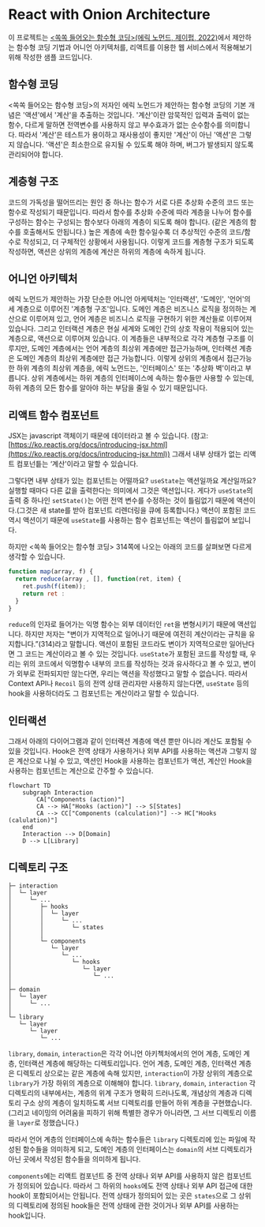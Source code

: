 # React with Onion Architecture

이 프로젝트는 [<쏙쏙 들어오는 함수형 코딩>(에릭 노먼드, 제이펍, 2022)](http://www.yes24.com/Product/Goods/108748841)에서 제안하는 함수형 코딩 기법과 어니언 아키텍처를, 리액트를 이용한 웹 서비스에서 적용해보기 위해 작성한 샘플 코드입니다.

## 함수형 코딩

<쏙쏙 들어오는 함수형 코딩>의 저자인 에릭 노먼드가 제안하는 함수형 코딩의 기본 개념은 '액션'에서 '계산'을 추출하는 것입니다. '계산'이란 암묵적인 입력과 출력이 없는 함수, 다르게 말하면 전역변수를 사용하지 않고 부수효과가 없는 순수함수를 의미합니다. 따라서 '계산'은 테스트가 용이하고 재사용성이 좋지만 '계산'이 아닌 '액션'은 그렇지 않습니다. '액션'은 최소한으로 유지될 수 있도록 해야 하며, 버그가 발생되지 않도록 관리되어야 합니다.

## 계층형 구조

코드의 가독성을 떨어뜨리는 원인 중 하나는 함수가 서로 다른 추상화 수준의 코드 또는 함수로 작성되기 때문입니다. 따라서 함수를 추상화 수준에 따라 계층을 나누어 함수를 구성하는 함수는 구성되는 함수보다 아래의 계층이 되도록 해야 합니다. (같은 계층의 함수를 호출해서도 안됩니다.) 높은 계층에 속한 함수일수록 더 추상적인 수준의 코드/함수로 작성되고, 더 구체적인 상황에서 사용됩니다. 이렇게 코드를 계층형 구조가 되도록 작성하면, 액션은 상위의 계층에 계산은 하위의 계층에 속하게 됩니다.

## 어니언 아키텍처

에릭 노먼드가 제안하는 가장 단순한 어니언 아케텍처는 '인터랙션', '도메인', '언어'의 세 계층으로 이루어진 '계층형 구조'입니다. 도메인 계층은 비즈니스 로직을 정의하는 계산으로 이루어져 있고, 언어 계층은 비즈니스 로직을 구현하기 위한 계산들로 이루어져 있습니다. 그리고 인터랙션 계층은 현실 세계와 도메인 간의 상호 작용이 적용되어 있는 계층으로, 액션으로 이루어져 있습니다. 이 계층들은 내부적으로 각각 계층형 구조를 이루지만, 도메인 계층에서는 언어 계층의 최상위 계층에만 접근가능하며, 인터랙션 계층은 도메인 계층의 최상위 계층에만 접근 가능합니다. 이렇게 상위의 계층에서 접근가능한 하위 계층의 최상위 계층을, 에릭 노먼드는, '인터페이스' 또는 '추상화 벽'이라고 부릅니다. 상위 계층에서는 하위 계층의 인터페이스에 속하는 함수들만 사용할 수 있는데, 하위 계층의 모든 함수를 알아야 하는 부담을 줄일 수 있기 때문입니다.

## 리액트 함수 컴포넌트

JSX는 javascript 객체이기 때문에 데이터라고 볼 수 있습니다. (참고: [https://ko.reactjs.org/docs/introducing-jsx.html](https://ko.reactjs.org/docs/introducing-jsx.html)) 그래서 내부 상태가 없는 리액트 컴포넌틑는 ‘계산'이라고 말할 수 있습니다.

그렇다면 내부 상태가 있는 컴포넌트는 어떨까요? `useState`는 액션일까요 계산일까요? 실행할 때마다 다른 값을 출력한다는 의미에서 그것은 액션입니다. 게다가 `useState`의 출력 중 하나인 `setState()`는 어떤 전역 변수를 수정하는 것이 틀림없기 때문에 액션이다.(그것은 새 state를 받아 컴포넌트 리렌더링을 큐에 등록합니다.) 액션이 포함된 코드 역시 액션이기 때문에 `useState`를 사용하는 함수 컴포넌트는 액션이 틀림없어 보입니다.

하지만 <쏙쏙 들어오는 함수형 코딩> 314쪽에 나오는 아래의 코드를 살펴보면 다르게 생각할 수 있습니다.

```javascript
function map(array, f) {
  return reduce(array , [], function(ret, item) {
    ret.push(f(item));
    return ret :
  }
}
```

`reduce`의 인자로 들어가는 익명 함수는 외부 데이터인 `ret`을 변형시키기 때문에 액션입니다. 하지만 저자는 "변이가 지역적으로 일어나기 때문에 여전히 계산이라는 규칙을 유지합니다.”(314)라고 말합니다. 액션이 포함된 코드라도 변이가 지역적으로만 일어난다면 그 코드는 계산이라고 볼 수 있는 것입니다. `useState`가 포함된 코드를 작성할 때, 우리는 위의 코드에서 익명함수 내부의 코드를 작성하는 것과 유사하다고 볼 수 있고, 변이가 외부로 전파되지만 않는다면, 우리는 액션을 작성했다고 말할 수 없습니다. 따라서 Context API나 `Recoil` 등의 전역 상태 관리자만 사용하지 않는다면, `useState` 등의 hook을 사용하더라도 그 컴포넌트는 계산이라고 말할 수 있습니다.

## 인터랙션

그래서 아래의 다이어그램과 같이 인터랙션 계층에 액션 뿐만 아니라 계산도 포함될 수 있을 것입니다. Hook은 전역 상태가 사용하거나 외부 API를 사용하는 액션과 그렇지 않은 계산으로 나뉠 수 있고, 액션인 Hook을 사용하는 컴포넌트가 액션, 계산인 Hook을 사용하는 컴포넌트는 계산으로 간주할 수 있습니다.

```mermaid
flowchart TD
	subgraph Interaction
		CA["Components (action)"]
		CA --> HA["Hooks (action)"] --> S[States]
		CA --> CC["Components (calculation)"] --> HC["Hooks (calulation)"]
	end
	Interaction --> D[Domain]
	D --> L[Library]
```

## 디렉토리 구조

```
├─ interaction
│  └─ layer
│     └─ ...
│        ├─ hooks
│        │  └─ layer
│        │     └─ ...
│        │        └─ states
│        │
│        └─ components
│           └─ layer
│              └─ ...
│                 └─ hooks
│                    └─ layer
│                       └─ ...
│
├─ domain
│  └─ layer
│     └─ ...
│
└─ library
   └─ layer
      └─ layer
         └─ ...
```

`library`, `domain`, `interaction`은 각각 어니언 아키첵처에서의 언어 계층, 도메인 계층, 인터랙션 계층에 해당하는 디렉토리입니다. 언어 계층, 도메인 계층, 인터랙션 계층은 디렉토리 상으로는 같은 계층에 속해 있지만, `interaction`이 가장 상위의 계층으로 `library`가 가장 하위의 계층으로 이해해야 합니다. `library`, `domain`, `interaction` 각 디렉토리의 내부에서는, 계층의 위계 구조가 명확히 드러나도록, 개념상의 계층과 디렉토리 구소 상의 계층이 일치하도록 서브 디렉토리를 만들어 하위 계층을 구현했습니다. (그리고 네이밍의 어려움을 피하기 위해 특별한 경우가 아니라면, 그 서브 디렉토리 이름을 `layer`로 정했습니다.)

따라서 언어 계층의 인터페이스에 속하는 함수들은 `library` 디렉토리에 있는 파일에 작성된 함수들을 의미하게 되고, 도메인 계층의 인터페이스는 `domain`의 서브 디렉토리가 아닌 곳에서 작성된 함수들을 의미하게 됩니다.

`components`에는 리액트 컴포넌트 중 전역 상태나 외부 API를 사용하지 않은 컴포넌트가 정의되어 있습니다. 따라서 그 하위의 `hooks`에도 전역 상태나 외부 API 접근에 대한 hook이 포함되어서는 안됩니다. 전역 상태가 정의되어 있는 곳은 `states`으로 그 상위의 디렉토리에 정의된 hook들은 전역 상태에 관한 것이거나 외부 API를 사용하는 hook입니다.
